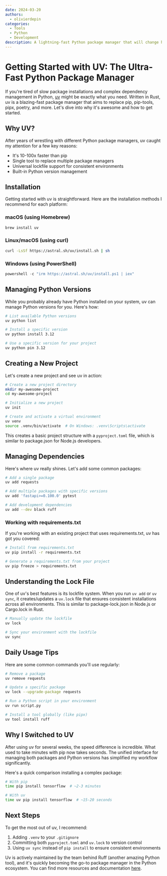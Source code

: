```yaml
---
date: 2024-03-20
authors:
  - olivierdepin
categories:
  - Tools
  - Python
  - Development
description: A lightning-fast Python package manager that will change how you work
---
```


# Getting Started with UV: The Ultra-Fast Python Package Manager

If you're tired of slow package installations and complex dependency management in Python, [uv](https://docs.astral.sh/uv/) might be exactly what you need. Written in Rust, uv is a blazing-fast package manager that aims to replace pip, pip-tools, pipx, poetry, and more. Let's dive into why it's awesome and how to get started.

<!-- more -->

## Why UV?

After years of wrestling with different Python package managers, uv caught my attention for a few key reasons:

- It's 10-100x faster than pip
- Single tool to replace multiple package managers
- Universal lockfile support for consistent environments
- Built-in Python version management

## Installation

Getting started with uv is straightforward. Here are the installation methods I recommend for each platform:

### macOS (using Homebrew)
```bash
brew install uv
```

### Linux/macOS (using curl)
```bash
curl -LsSf https://astral.sh/uv/install.sh | sh
```

### Windows (using PowerShell)
```powershell
powershell -c "irm https://astral.sh/uv/install.ps1 | iex"
```

## Managing Python Versions

While you probably already have Python installed on your system, uv can manage Python versions for you. Here's how:

```bash
# List available Python versions
uv python list

# Install a specific version
uv python install 3.12

# Use a specific version for your project
uv python pin 3.12
```

## Creating a New Project

Let's create a new project and see uv in action:

```bash
# Create a new project directory
mkdir my-awesome-project
cd my-awesome-project

# Initialize a new project
uv init

# Create and activate a virtual environment
uv venv
source .venv/bin/activate  # On Windows: .venv\Scripts\activate
```

This creates a basic project structure with a `pyproject.toml` file, which is similar to package.json for Node.js developers.

## Managing Dependencies

Here's where uv really shines. Let's add some common packages:

```bash
# Add a single package
uv add requests

# Add multiple packages with specific versions
uv add 'fastapi>=0.100.0' pytest

# Add development dependencies
uv add --dev black ruff
```

### Working with requirements.txt

If you're working with an existing project that uses requirements.txt, uv has got you covered:

```bash
# Install from requirements.txt
uv pip install -r requirements.txt

# Generate a requirements.txt from your project
uv pip freeze > requirements.txt
```

## Understanding the Lock File

One of uv's best features is its lockfile system. When you run `uv add` or `uv sync`, it creates/updates a `uv.lock` file that ensures consistent installations across all environments. This is similar to package-lock.json in Node.js or Cargo.lock in Rust.

```bash
# Manually update the lockfile
uv lock

# Sync your environment with the lockfile
uv sync
```

## Daily Usage Tips

Here are some common commands you'll use regularly:

```bash
# Remove a package
uv remove requests

# Update a specific package
uv lock --upgrade-package requests

# Run a Python script in your environment
uv run script.py

# Install a tool globally (like pipx)
uv tool install ruff
```

## Why I Switched to UV

After using uv for several weeks, the speed difference is incredible. What used to take minutes with pip now takes seconds. The unified interface for managing both packages and Python versions has simplified my workflow significantly.

Here's a quick comparison installing a complex package:

```bash
# With pip
time pip install tensorflow  # ~2-3 minutes

# With uv
time uv pip install tensorflow  # ~15-20 seconds
```

## Next Steps

To get the most out of uv, I recommend:

1. Adding `.venv` to your `.gitignore`
2. Committing both `pyproject.toml` and `uv.lock` to version control
3. Using `uv sync` instead of `pip install` to ensure consistent environments

Uv is actively maintained by the team behind Ruff (another amazing Python tool), and it's quickly becoming the go-to package manager in the Python ecosystem. You can find more resources and documentation [here](https://docs.astral.sh/uv/).
